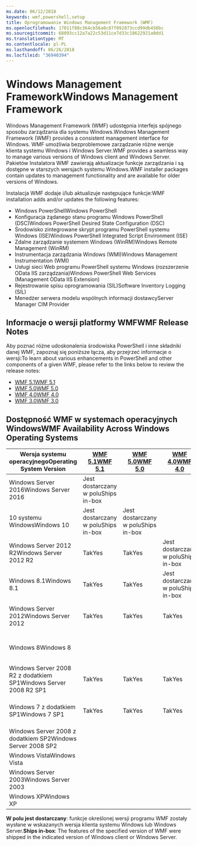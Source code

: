 ```yaml
---
ms.date: 06/12/2018
keywords: wmf,powershell,setup
title: Oprogramowanie Windows Management Framework (WMF)
ms.openlocfilehash: 17011f88c364cb56a0c87f092873ccd99db450bc
ms.sourcegitcommit: 68093cc12a7a22c53d11ce7d33c18622921a0dd1
ms.translationtype: MT
ms.contentlocale: pl-PL
ms.lasthandoff: 06/26/2018
ms.locfileid: "36940394"
---
```

# <a name="windows-management-framework"></a><span data-ttu-id="72596-103">Windows Management Framework</span><span class="sxs-lookup"><span data-stu-id="72596-103">Windows Management Framework</span></span>

<span data-ttu-id="72596-104">Windows Management Framework (WMF) udostępnia interfejs spójnego sposobu zarządzania dla systemu Windows.</span><span class="sxs-lookup"><span data-stu-id="72596-104">Windows Management Framework (WMF) provides a consistent management interface for Windows.</span></span> <span data-ttu-id="72596-105">WMF umożliwia bezproblemowe zarządzanie różne wersje klienta systemu Windows i Windows Server.</span><span class="sxs-lookup"><span data-stu-id="72596-105">WMF provides a seamless way to manage various versions of Windows client and Windows Server.</span></span> <span data-ttu-id="72596-106">Pakietów Instalatora WMF zawierają aktualizacje funkcje zarządzania i są dostępne w starszych wersjach systemu Windows.</span><span class="sxs-lookup"><span data-stu-id="72596-106">WMF installer packages contain updates to management functionality and are available for older versions of Windows.</span></span>

<span data-ttu-id="72596-107">Instalacja WMF dodaje i/lub aktualizuje następujące funkcje:</span><span class="sxs-lookup"><span data-stu-id="72596-107">WMF installation adds and/or updates the following features:</span></span>

- <span data-ttu-id="72596-108">Windows PowerShell</span><span class="sxs-lookup"><span data-stu-id="72596-108">Windows PowerShell</span></span>
- <span data-ttu-id="72596-109">Konfiguracja żądanego stanu programu Windows PowerShell (DSC)</span><span class="sxs-lookup"><span data-stu-id="72596-109">Windows PowerShell Desired State Configuration (DSC)</span></span>
- <span data-ttu-id="72596-110">Środowisko zintegrowane skrypt programu PowerShell systemu Windows (ISE)</span><span class="sxs-lookup"><span data-stu-id="72596-110">Windows PowerShell Integrated Script Environment (ISE)</span></span>
- <span data-ttu-id="72596-111">Zdalne zarządzanie systemem Windows (WinRM)</span><span class="sxs-lookup"><span data-stu-id="72596-111">Windows Remote Management (WinRM)</span></span>
- <span data-ttu-id="72596-112">Instrumentacja zarządzania Windows (WMI)</span><span class="sxs-lookup"><span data-stu-id="72596-112">Windows Management Instrumentation (WMI)</span></span>
- <span data-ttu-id="72596-113">Usługi sieci Web programu PowerShell systemu Windows (rozszerzenie OData IIS zarządzania)</span><span class="sxs-lookup"><span data-stu-id="72596-113">Windows PowerShell Web Services (Management OData IIS Extension)</span></span>
- <span data-ttu-id="72596-114">Rejestrowanie spisu oprogramowania (SIL)</span><span class="sxs-lookup"><span data-stu-id="72596-114">Software Inventory Logging (SIL)</span></span>
- <span data-ttu-id="72596-115">Menedżer serwera modelu wspólnych informacji dostawcy</span><span class="sxs-lookup"><span data-stu-id="72596-115">Server Manager CIM Provider</span></span>

## <a name="wmf-release-notes"></a><span data-ttu-id="72596-116">Informacje o wersji platformy WMF</span><span class="sxs-lookup"><span data-stu-id="72596-116">WMF Release Notes</span></span>

<span data-ttu-id="72596-117">Aby poznać różne udoskonalenia środowiska PowerShell i inne składniki danej WMF, zapoznaj się poniższe łącza, aby przejrzeć informacje o wersji:</span><span class="sxs-lookup"><span data-stu-id="72596-117">To learn about various enhancements in PowerShell and other components of a given WMF, please refer to the links below to review the release notes:</span></span>

- [<span data-ttu-id="72596-118">WMF 5.1</span><span class="sxs-lookup"><span data-stu-id="72596-118">WMF 5.1</span></span>](5.1/release-notes.md)
- [<span data-ttu-id="72596-119">WMF 5.0</span><span class="sxs-lookup"><span data-stu-id="72596-119">WMF 5.0</span></span>](5.0/releasenotes.md)
- [<span data-ttu-id="72596-120">WMF 4.0</span><span class="sxs-lookup"><span data-stu-id="72596-120">WMF 4.0</span></span>](https://download.microsoft.com/download/3/D/6/3D61D262-8549-4769-A660-230B67E15B25/Windows%20Management%20Framework%204%200%20Release%20Notes.docx)
- [<span data-ttu-id="72596-121">WMF 3.0</span><span class="sxs-lookup"><span data-stu-id="72596-121">WMF 3.0</span></span>](https://download.microsoft.com/download/E/7/6/E76850B8-DA6E-4FF5-8CCE-A24FC513FD16/WMF%203%20Release%20Notes.docx)

## <a name="wmf-availability-across-windows-operating-systems"></a><span data-ttu-id="72596-122">Dostępność WMF w systemach operacyjnych Windows</span><span class="sxs-lookup"><span data-stu-id="72596-122">WMF Availability Across Windows Operating Systems</span></span>

|<span data-ttu-id="72596-123">Wersja systemu operacyjnego</span><span class="sxs-lookup"><span data-stu-id="72596-123">Operating System Version</span></span>  |<span data-ttu-id="72596-124">[WMF 5.1][]</span><span class="sxs-lookup"><span data-stu-id="72596-124">[WMF 5.1][]</span></span> |<span data-ttu-id="72596-125">[WMF 5.0][]</span><span class="sxs-lookup"><span data-stu-id="72596-125">[WMF 5.0][]</span></span> |<span data-ttu-id="72596-126">[WMF 4.0][]</span><span class="sxs-lookup"><span data-stu-id="72596-126">[WMF 4.0][]</span></span> |<span data-ttu-id="72596-127">[WMF 3.0][]</span><span class="sxs-lookup"><span data-stu-id="72596-127">[WMF 3.0][]</span></span>  |<span data-ttu-id="72596-128">[WMF 2.0][]</span><span class="sxs-lookup"><span data-stu-id="72596-128">[WMF 2.0][]</span></span> |
|--------------------------|------------|------------|------------|-------------|------------|
|<span data-ttu-id="72596-129">Windows Server 2016</span><span class="sxs-lookup"><span data-stu-id="72596-129">Windows Server 2016</span></span>       |<span data-ttu-id="72596-130">Jest dostarczany w polu</span><span class="sxs-lookup"><span data-stu-id="72596-130">Ships in-box</span></span>|            |            |             |            |
|<span data-ttu-id="72596-131">10 systemu Windows</span><span class="sxs-lookup"><span data-stu-id="72596-131">Windows 10</span></span>                |<span data-ttu-id="72596-132">Jest dostarczany w polu</span><span class="sxs-lookup"><span data-stu-id="72596-132">Ships in-box</span></span>|<span data-ttu-id="72596-133">Jest dostarczany w polu</span><span class="sxs-lookup"><span data-stu-id="72596-133">Ships in-box</span></span>|            |             |            |
|<span data-ttu-id="72596-134">Windows Server 2012 R2</span><span class="sxs-lookup"><span data-stu-id="72596-134">Windows Server 2012 R2</span></span>    |<span data-ttu-id="72596-135">Tak</span><span class="sxs-lookup"><span data-stu-id="72596-135">Yes</span></span>         |<span data-ttu-id="72596-136">Tak</span><span class="sxs-lookup"><span data-stu-id="72596-136">Yes</span></span>         |<span data-ttu-id="72596-137">Jest dostarczany w polu</span><span class="sxs-lookup"><span data-stu-id="72596-137">Ships in-box</span></span>|             |            |
|<span data-ttu-id="72596-138">Windows 8.1</span><span class="sxs-lookup"><span data-stu-id="72596-138">Windows 8.1</span></span>               |<span data-ttu-id="72596-139">Tak</span><span class="sxs-lookup"><span data-stu-id="72596-139">Yes</span></span>         |<span data-ttu-id="72596-140">Tak</span><span class="sxs-lookup"><span data-stu-id="72596-140">Yes</span></span>         |<span data-ttu-id="72596-141">Jest dostarczany w polu</span><span class="sxs-lookup"><span data-stu-id="72596-141">Ships in-box</span></span>|             |            |
|<span data-ttu-id="72596-142">Windows Server 2012</span><span class="sxs-lookup"><span data-stu-id="72596-142">Windows Server 2012</span></span>       |<span data-ttu-id="72596-143">Tak</span><span class="sxs-lookup"><span data-stu-id="72596-143">Yes</span></span>         |<span data-ttu-id="72596-144">Tak</span><span class="sxs-lookup"><span data-stu-id="72596-144">Yes</span></span>         |<span data-ttu-id="72596-145">Tak</span><span class="sxs-lookup"><span data-stu-id="72596-145">Yes</span></span>         |<span data-ttu-id="72596-146">Jest dostarczany w polu</span><span class="sxs-lookup"><span data-stu-id="72596-146">Ships in-box</span></span> |            |
|<span data-ttu-id="72596-147">Windows 8</span><span class="sxs-lookup"><span data-stu-id="72596-147">Windows 8</span></span>                 |            |            |            |<span data-ttu-id="72596-148">Jest dostarczany w polu</span><span class="sxs-lookup"><span data-stu-id="72596-148">Ships in-box</span></span> |            |
|<span data-ttu-id="72596-149">Windows Server 2008 R2 z dodatkiem SP1</span><span class="sxs-lookup"><span data-stu-id="72596-149">Windows Server 2008 R2 SP1</span></span>|<span data-ttu-id="72596-150">Tak</span><span class="sxs-lookup"><span data-stu-id="72596-150">Yes</span></span>         |<span data-ttu-id="72596-151">Tak</span><span class="sxs-lookup"><span data-stu-id="72596-151">Yes</span></span>         |<span data-ttu-id="72596-152">Tak</span><span class="sxs-lookup"><span data-stu-id="72596-152">Yes</span></span>         |<span data-ttu-id="72596-153">Tak</span><span class="sxs-lookup"><span data-stu-id="72596-153">Yes</span></span>          |<span data-ttu-id="72596-154">Jest dostarczany w polu</span><span class="sxs-lookup"><span data-stu-id="72596-154">Ships in-box</span></span>|
|<span data-ttu-id="72596-155">Windows 7 z dodatkiem SP1</span><span class="sxs-lookup"><span data-stu-id="72596-155">Windows 7 SP1</span></span>             |<span data-ttu-id="72596-156">Tak</span><span class="sxs-lookup"><span data-stu-id="72596-156">Yes</span></span>         |<span data-ttu-id="72596-157">Tak</span><span class="sxs-lookup"><span data-stu-id="72596-157">Yes</span></span>         |<span data-ttu-id="72596-158">Tak</span><span class="sxs-lookup"><span data-stu-id="72596-158">Yes</span></span>         |<span data-ttu-id="72596-159">Tak</span><span class="sxs-lookup"><span data-stu-id="72596-159">Yes</span></span>          |<span data-ttu-id="72596-160">Jest dostarczany w polu</span><span class="sxs-lookup"><span data-stu-id="72596-160">Ships in-box</span></span>|
|<span data-ttu-id="72596-161">Windows Server 2008 z dodatkiem SP2</span><span class="sxs-lookup"><span data-stu-id="72596-161">Windows Server 2008 SP2</span></span>   |            |            |            |<span data-ttu-id="72596-162">Tak</span><span class="sxs-lookup"><span data-stu-id="72596-162">Yes</span></span>          |<span data-ttu-id="72596-163">Tak</span><span class="sxs-lookup"><span data-stu-id="72596-163">Yes</span></span>         |
|<span data-ttu-id="72596-164">Windows Vista</span><span class="sxs-lookup"><span data-stu-id="72596-164">Windows Vista</span></span>             |            |            |            |             |<span data-ttu-id="72596-165">Tak</span><span class="sxs-lookup"><span data-stu-id="72596-165">Yes</span></span>         |
|<span data-ttu-id="72596-166">Windows Server 2003</span><span class="sxs-lookup"><span data-stu-id="72596-166">Windows Server 2003</span></span>       |            |            |            |             |<span data-ttu-id="72596-167">Tak</span><span class="sxs-lookup"><span data-stu-id="72596-167">Yes</span></span>         |
|<span data-ttu-id="72596-168">Windows XP</span><span class="sxs-lookup"><span data-stu-id="72596-168">Windows XP</span></span>                |            |            |            |<span data-ttu-id="72596-169">Tak</span><span class="sxs-lookup"><span data-stu-id="72596-169">Yes</span></span>          |            |

<span data-ttu-id="72596-170">**W polu jest dostarczany**: funkcje określonej wersji programu WMF zostały wysłane w wskazanych wersja klienta systemu Windows lub Windows Server.</span><span class="sxs-lookup"><span data-stu-id="72596-170">**Ships in-box**: The features of the specified version of WMF were shipped in the indicated version of Windows client or Windows Server.</span></span>

[WMF 5.1]: https://aka.ms/wmf51download
[WMF 5.0]: https://aka.ms/wmf5download
[WMF 4.0]: https://aka.ms/wmf4download
[WMF 3.0]: https://aka.ms/wmf3download
[WMF 2.0]: https://aka.ms/wmf2download
